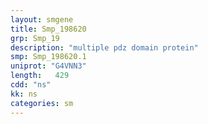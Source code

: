 ```yaml
---
layout: smgene
title: Smp_198620
grp: Smp_19
description: "multiple pdz domain protein"
smp: Smp_198620.1
uniprot: "G4VNN3"
length:   429
cdd: "ns"
kk: ns
categories: sm
---
```

